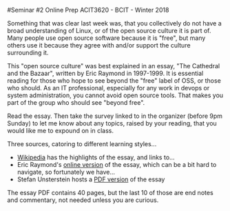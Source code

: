 #Seminar #2 Online Prep
ACIT3620 - BCIT - Winter 2018

Something that was clear last week was, that you collectively do not
have a broad understanding of Linux, or of the open source culture
it is part of. 
Many people use open source software because it is "free", but many
others use it because they agree with and/or support the culture surrounding it.

This "open source culture" was best explained in an essay, "The Cathedral and the Bazaar",
written by Eric Raymond in 1997-1999. It is essential reading for those
who hope to see beyond the "free" label of OSS, or those who should.
As an IT professional, especially for any work in devops or system 
administration, you cannot avoid open source tools. That makes you part of the group who
should see "beyond free".

Read the essay. Then take the survey linked to in the organizer (before 9pm Sunday) to let me know about any topics, raised by
your reading, that you would like me to expound on in class. 

Three sources, catoring to different learning styles...
- [Wikipedia](https://en.wikipedia.org/wiki/The_Cathedral_and_the_Bazaar) has
the highlights of the essay, and links to...
- Eric Raymond's [online version](http://www.catb.org/~esr/writings/cathedral-bazaar/) of the essay,
which can be a bit hard to navigate, so fortunately we have...
- Stefan Unsterstein hosts a [PDF version](http://www.unterstein.net/su/docs/CathBaz.pdf) of the essay

The essay PDF contains 40 pages, but the last 10 of those are end notes and commentary, not 
needed unless you are curious.
